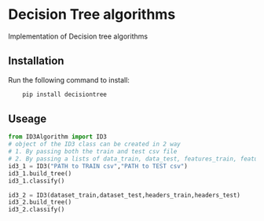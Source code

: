 # Decision Tree algorithms
Implementation of Decision tree algorithms

## Installation 
Run the following command to install:
```python
    pip install decisiontree
```

## Useage 
```python 
from ID3Algorithm import ID3
# object of the ID3 class can be created in 2 way
# 1. By passing both the train and test csv file
# 2. By passing a lists of data_train, data_test, features_train, features_test
id3_1 = ID3("PATH to TRAIN csv","PATH to TEST csv")
id3_1.build_tree()
id3_1.classify()

id3_2 = ID3(dataset_train,dataset_test,headers_train,headers_test)
id3_2.build_tree()
id3_2.classify()
```